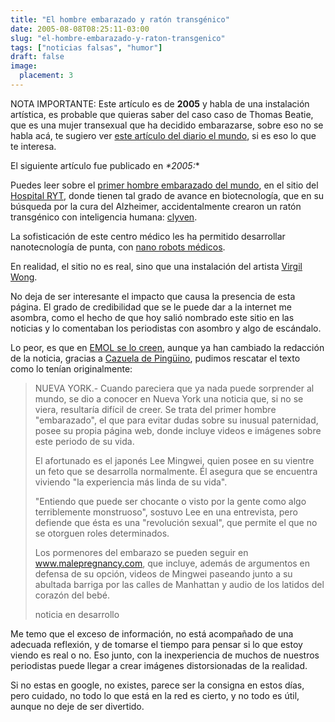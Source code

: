 ```yaml
---
title: "El hombre embarazado y ratón transgénico"
date: 2005-08-08T08:25:11-03:00
slug: "el-hombre-embarazado-y-raton-transgenico"
tags: ["noticias falsas", "humor"]
draft: false
image:
  placement: 3
---
```

NOTA IMPORTANTE: Este artículo es de **2005** y habla de una instalación
artística, es probable que quieras saber del caso caso de Thomas Beatie,
que es una mujer transexual que ha decidido embarazarse, sobre eso no se
habla acá, te sugiero ver [este artículo del diario el mundo](http://www.elmundo.es/suplementos/cronica/2008/651/1207432815.html),
si es eso lo que te interesa.

El siguiente artículo fue publicado en *\*2005:*\*

Puedes leer sobre el [primer hombre embarazado del mundo](http://www.malepregnancy.com/), en el sitio del [Hospital
RYT](http://www.rythospital.com/), donde tienen tal grado de avance en
biotecnología, que en su búsqueda por la cura del Alzheimer,
accidentalmente crearon un ratón transgénico con inteligencia humana:
[clyven](http://www.rythospital.com/clyven/).

La sofisticación de este centro médico les ha permitido desarrollar
nanotecnología de punta, con [nano robots médicos](http://www.rythospital.com/nanodocs/).

En realidad, el sitio no es real, sino que una instalación del artista
[Virgil Wong](http://www.virgilwong.com/).

No deja de ser interesante el impacto que causa la presencia de esta
página. El grado de credibilidad que se le puede dar a la internet me
asombra, como el hecho de que hoy salió nombrado este sitio en las
noticias y lo comentaban los periodistas con asombro y algo de
escándalo.

Lo peor, es que en [EMOL se lo creen](http://www.emol.com//noticias/internacional/detalle/detallenoticias.asp?idnoticia=191456),
aunque ya han cambiado la redacción de la noticia, gracias a 
[Cazuela de Pingüino](http://cdp.blogsome.com/2005/08/08/el-hombre-embarazado-de-emolcom/),
pudimos rescatar el texto como lo tenían originalmente:

> NUEVA YORK.- Cuando pareciera que ya nada puede sorprender al mundo,
> se dio a conocer en Nueva York una noticia que, si no se viera,
> resultaría difícil de creer. Se trata del primer hombre
> "embarazado", el que para evitar dudas sobre su inusual paternidad,
> posee su propia página web, donde incluye videos e imágenes sobre este
> periodo de su vida.
>
> El afortunado es el japonés Lee Mingwei, quien posee en su vientre un
> feto que se desarrolla normalmente. Él asegura que se encuentra
> viviendo "la experiencia más linda de su vida".
>
> "Entiendo que puede ser chocante o visto por la gente como algo
> terriblemente monstruoso", sostuvo Lee en una entrevista, pero
> defiende que ésta es una "revolución sexual", que permite el que no
> se otorguen roles determinados.
>
> Los pormenores del embarazo se pueden seguir en www.malepregnancy.com,
> que incluye, además de argumentos en defensa de su opción, videos de
> Mingwei paseando junto a su abultada barriga por las calles de
> Manhattan y audio de los latidos del corazón del bebé.
>
> noticia en desarrollo

Me temo que el exceso de información, no está acompañado de una adecuada
reflexión, y de tomarse el tiempo para pensar si lo que estoy viendo es
real o no. Eso junto, con la inexperiencia de muchos de nuestros
periodistas puede llegar a crear imágenes distorsionadas de la realidad.

Si no estas en google, no existes, parece ser la consigna en estos días,
pero cuidado, no todo lo que está en la red es cierto, y no todo es
útil, aunque no deje de ser divertido.
